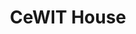---
dateStart: 2016-12-12
dateEnd: 2016-05-02
title: "CeWIT House"
venue: "CeWIT House"
organizer: Jenny Hartel
credit:
city: Bloomington
state: IN
country: USA
pdfLink:
venueImages:
---